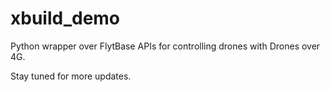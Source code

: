 # xbuild_demo
Python wrapper over FlytBase APIs for controlling drones with Drones over 4G.

Stay tuned for more updates.
